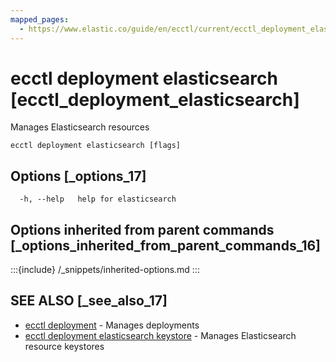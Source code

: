 ```yaml
---
mapped_pages:
  - https://www.elastic.co/guide/en/ecctl/current/ecctl_deployment_elasticsearch.html
---
```


# ecctl deployment elasticsearch [ecctl_deployment_elasticsearch]

Manages Elasticsearch resources

```
ecctl deployment elasticsearch [flags]
```


## Options [_options_17]

```
  -h, --help   help for elasticsearch
```


## Options inherited from parent commands [_options_inherited_from_parent_commands_16]

:::{include} /_snippets/inherited-options.md
:::


## SEE ALSO [_see_also_17]

* [ecctl deployment](/reference/ecctl_deployment.md)	 - Manages deployments
* [ecctl deployment elasticsearch keystore](/reference/ecctl_deployment_elasticsearch_keystore.md)	 - Manages Elasticsearch resource keystores

